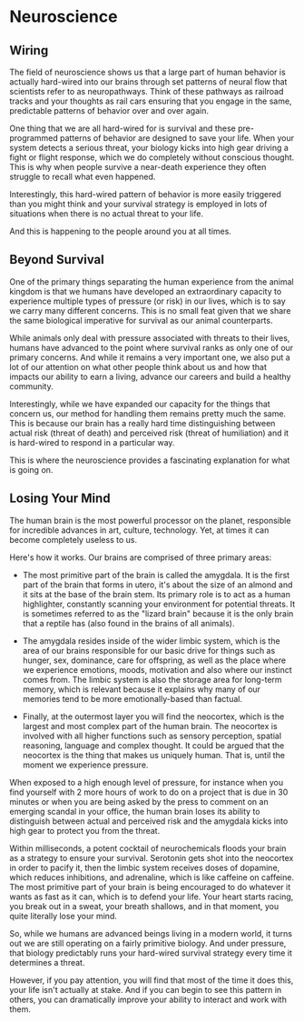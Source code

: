 # Neuroscience


## Wiring
The field of neuroscience shows us that a large part of human behavior is actually hard-wired into our brains through set patterns of neural flow that scientists refer to as neuropathways. Think of these pathways as railroad tracks and your thoughts as rail cars ensuring that you engage in the same, predictable patterns of behavior over and over again.

One thing that we are all hard-wired for is survival and these pre-programmed patterns of behavior are designed to save your life. When your system detects a serious threat, your biology kicks into high gear driving a fight or flight response, which we do completely without conscious thought. This is why when people survive a near-death experience they often struggle to recall what even happened.

Interestingly, this hard-wired pattern of behavior is more easily triggered than you might think and your survival strategy is employed in lots of situations when there is no actual threat to your life.

And this is happening to the people around you at all times.

## Beyond Survival
One of the primary things separating the human experience from the animal kingdom is that we humans have developed an extraordinary capacity to experience multiple types of pressure (or risk) in our lives, which is to say we carry many different concerns. This is no small feat given that we share the same biological imperative for survival as our animal counterparts.

While animals only deal with pressure associated with threats to their lives, humans have advanced to the point where survival ranks as only one of our primary concerns. And while it remains a very important one, we also put a lot of our attention on what other people think about us and how that impacts our ability to earn a living, advance our careers and build a healthy community.

Interestingly, while we have expanded our capacity for the things that concern us, our method for handling them remains pretty much the same. This is because our brain has a really hard time distinguishing between actual risk (threat of death) and perceived risk (threat of humiliation) and it is hard-wired to respond in a particular way.

This is where the neuroscience provides a fascinating explanation for what is going on.


## Losing Your Mind

The human brain is the most powerful processor on the planet, responsible for incredible advances in art, culture, technology. Yet, at times it can become completely useless to us. 

Here's how it works. Our brains are comprised of three primary areas:
* The most primitive part of the brain is called the amygdala. It is the first part of the brain that forms in utero, it's about the size of an almond and it sits at the base of the brain stem. Its primary role is to act as a human highlighter, constantly scanning your environment for potential threats. It is sometimes referred to as the "lizard brain" because it is the only brain that a reptile has (also found in the brains of all animals).

* The amygdala resides inside of the wider limbic system, which is the area of our brains responsible for our basic drive for things such as hunger, sex, dominance, care for offspring, as well as the place where we experience emotions, moods, motivation and also where our instinct comes from. The limbic system is also the storage area for long-term memory, which is relevant because it explains why many of our memories tend to be more emotionally-based than factual.

* Finally, at the outermost layer you will find the neocortex, which is the largest and most complex part of the human brain. The neocortex is involved with all higher functions such as sensory perception, spatial reasoning, language and complex thought. It could be argued that the neocortex is the thing that makes us uniquely human. That is, until the moment we experience pressure.

When exposed to a high enough level of pressure, for instance when you find yourself with 2 more hours of work to do on a project that is due in 30 minutes or when you are being asked by the press to comment on an emerging scandal in your office, the human brain loses its ability to distinguish between actual and perceived risk and the amygdala kicks into high gear to protect you from the threat.

Within milliseconds, a potent cocktail of neurochemicals floods your brain as a strategy to ensure your survival. Serotonin gets shot into the neocortex in order to pacify it, then the limbic system receives doses of dopamine, which reduces inhibitions, and adrenaline, which is like caffeine on caffeine. The most primitive part of your brain is being encouraged to do whatever it wants as fast as it can, which is to defend your life. Your heart starts racing, you break out in a sweat, your breath shallows, and in that moment, you quite literally lose your mind.

So, while we humans are advanced beings living in a modern world, it turns out we are still operating on a fairly primitive biology. And under pressure, that biology predictably runs your hard-wired survival strategy every time it determines a threat.

However, if you pay attention, you will find that most of the time it does this, your life isn't actually at stake. And if you can begin to see this pattern in others, you can dramatically improve your ability to interact and work with them.